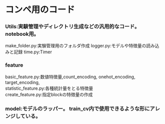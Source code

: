 # コンペ用のコード 
### Utils:実験管理やディレクトリ生成などの汎用的なコード。notebook用。
make_folder.py:実験管理用のフォルダ作成
logger.py:モデルや特徴量の読み込みと記録
time.py:Timer


### feature
basic_feature.py:数値特徴量,count_encoding, onehot_encoding, target_encoding,  
statistic_feature.py:各種統計量をとる特徴量<br>
create_feature.py:指定blockの特徴量の作成

### model:モデルのラッパー。 train_cv内で使用できるような形にアレンジしている。


